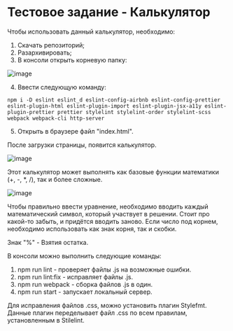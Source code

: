 # Тестовое задание - Калькулятор 

Чтобы использовать данный калькулятор, необходимо:
1. Скачать репозиторий;
2. Разархивировать;
3. В консоли открыть корневую папку: 

![image](https://user-images.githubusercontent.com/76633175/133950771-e6456dce-5e21-4eed-985b-76c9245009a4.png)

4. Ввести следующую команду:

```
npm i -D eslint eslint_d eslint-config-airbnb eslint-config-prettier eslint-plugin-html eslint-plugin-import eslint-plugin-jsx-a11y eslint-plugin-prettier prettier stylelint stylelint-order stylelint-scss webpack webpack-cli http-server
```
5. Открыть в браузере файл "index.html".

После загрузки страницы, появится калькулятор.

![image](https://user-images.githubusercontent.com/76633175/133950889-6277575a-b1d7-417d-b6a8-657f89bc16d6.png)

Этот калькулятор может выполнять как базовые функции математики (+, -, *, /), так и более сложные.

![image](https://user-images.githubusercontent.com/76633175/133950962-e9337fb7-505f-4f37-9a38-f5dc87a185c7.png)

Чтобы правильно ввести уравнение, необходимо вводить каждый математический символ, который участвует в решении. Стоит про какой-то забыть, и придётся вводить заново. Если число под корнем, необходимо использовать как знак корня, так и скобки.

Знак "%" - Взятия остатка.

В консоли можно выполнить следующие команды:
1. npm run lint - проверяет файлы .js на возможные ошибки.
2. npm run lint:fix - исправляет файлы .js.
3. npm run webpack - сборка файлов .js в один.
4. npm run start - запускает локальный сервер.

Для исправления файлов .css, можно установить плагин Stylefmt. Данные плагин переделывает файл .css по всем правилам, установленным в Stilelint.
